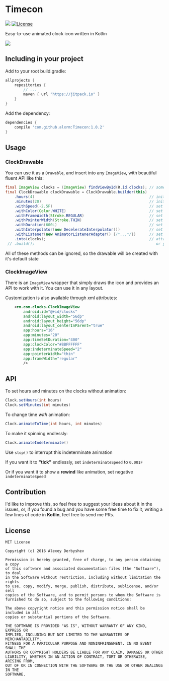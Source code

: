 # Timecon
[![](https://jitpack.io/v/alxrm/Timecon.svg)](https://jitpack.io/#alxrm/Timecon)
[![License](http://img.shields.io/badge/license-MIT-green.svg?style=flat)]()

Easy-to-use animated clock icon written in Kotlin

![](https://github.com/alxrm/Timecon/blob/master/imgs/timecon.gif?raw=true)


## Including in your project

Add to your root build.gradle:
```Groovy
allprojects {
	repositories {
	    // ...
	    maven { url "https://jitpack.io" }
	}
}
```

Add the dependency:
```Groovy
dependencies {
    compile 'com.github.alxrm:Timecon:1.0.2'
}
```

Usage
-----

### ClockDrawable

You can use it as a `Drawable`, and insert into any `ImageView`,
with beautiful fluent API like this:

```Java
final ImageView clocks = (ImageView) findViewById(R.id.clocks); // some ImageView
final ClockDrawable clockDrawable = ClockDrawable.builder(this)
    .hours(4)                                                   // initial time hours
    .minutes(20)                                                // initial time minutes
    .withSpeed(-2.5F)                                           // set indeterminate animation minutes pointer speed (1F by default)
    .withColor(Color.WHITE)                                     // set icon color
    .withFrameWidth(Stroke.REGULAR)                             // set frame width
    .withPointerWidth(Stroke.THIN)                              // set pointer width
    .withDuration(600L)                                         // set animation duration in millis (600L by default)
    .withInterpolator(new DecelerateInterpolator())             // set animation interpolator (default is OverShootInterpolator)
    .withListener(new AnimatorListenerAdapter() {/*...*/})      // set animation listener
    .into(clocks);                                              // attaches the builded drawable to ImageView and returns Drawable
 // .build();                                                      or you can just use build() to simply get Drawable   
```

All of these methods can be ignored, so the drawable will be created with it's default state

### ClockImageView

There is an `ImageView` wrapper that simply draws the icon and provides an API to work with it.
You can use it in any layout.

Customization is also available through xml attributes:

```xml
	<rm.com.clocks.ClockImageView
		android:id="@+id/clocks"
		android:layout_width="56dp"
		android:layout_height="56dp"
		android:layout_centerInParent="true"
		app:hours="16"
		app:minutes="20"
		app:timeSetDuration="400"
		app:clockColor="#BBFFFFFF"
		app:indeterminateSpeed="2"
		app:pointerWidth="thin"
		app:frameWidth="regular"
		/>
```

## API

To set hours and minutes on the clocks without animation:

```java
Clock.setHours(int hours)
Clock.setMinutes(int minutes)
```

To change time _with_ animation:

```java
Clock.animateToTime(int hours, int minutes)
```

To make it spinning endlessly:

```java
Clock.animateIndeterminate()
```

Use `stop()` to interrupt this indeterminate animation

If you want it to __"tick"__ endlessly, set `indeterminateSpeed` to `0.001F`

Or if you want it to show a __rewind__ like animation, set negative `indeterminateSpeed`

## Contribution

I'd like to improve this, so feel free to suggest your ideas about it in the issues,
or, if you found a bug and you have some free time to fix it, writing a few lines of code in __Kotlin__, 
feel free to send me PRs. 

## License

    MIT License

    Copyright (c) 2016 Alexey Derbyshev

    Permission is hereby granted, free of charge, to any person obtaining a copy
    of this software and associated documentation files (the "Software"), to deal
    in the Software without restriction, including without limitation the rights
    to use, copy, modify, merge, publish, distribute, sublicense, and/or sell
    copies of the Software, and to permit persons to whom the Software is
    furnished to do so, subject to the following conditions:

    The above copyright notice and this permission notice shall be included in all
    copies or substantial portions of the Software.

    THE SOFTWARE IS PROVIDED "AS IS", WITHOUT WARRANTY OF ANY KIND, EXPRESS OR
    IMPLIED, INCLUDING BUT NOT LIMITED TO THE WARRANTIES OF MERCHANTABILITY,
    FITNESS FOR A PARTICULAR PURPOSE AND NONINFRINGEMENT. IN NO EVENT SHALL THE
    AUTHORS OR COPYRIGHT HOLDERS BE LIABLE FOR ANY CLAIM, DAMAGES OR OTHER
    LIABILITY, WHETHER IN AN ACTION OF CONTRACT, TORT OR OTHERWISE, ARISING FROM,
    OUT OF OR IN CONNECTION WITH THE SOFTWARE OR THE USE OR OTHER DEALINGS IN THE
    SOFTWARE.
